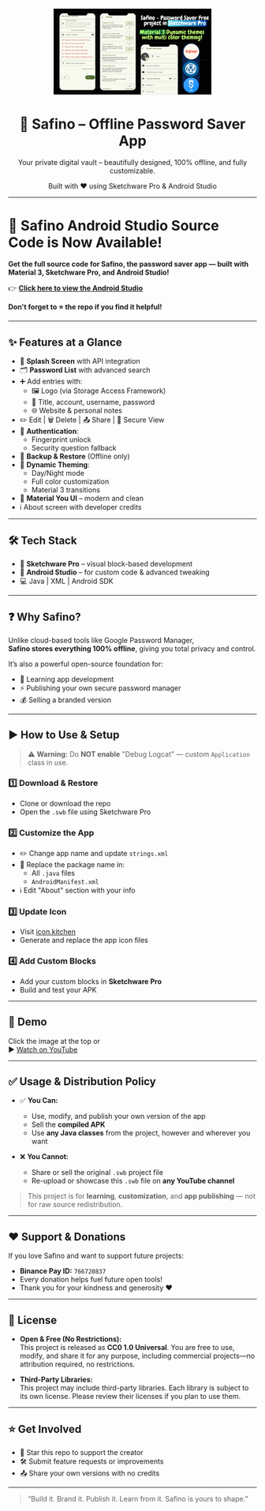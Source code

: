 <p align="center">
  <a href="https://youtu.be/dB9tdkf1o7s" target="_blank">
    <img src="thumbnail.png" alt="Safino Demo" width="320"/>
  </a>
</p>

<h1 align="center">🔐 Safino – Offline Password Saver App</h1>

<p align="center">  
  Your private digital vault – beautifully designed, 100% offline, and fully customizable.  
</p>

<p align="center">
  Built with ❤️ using Sketchware Pro & Android Studio  
</p>

---

# 🚀 Safino Android Studio Source Code is Now Available!

**Get the full source code for Safino, the password saver app — built with Material 3, Sketchware Pro, and Android Studio!**

👉 [**Click here to view the Android Studio**](https://github.com/FasterSoftwareDeveloper/Safino-Offline-Password-Saver-Android-Studio)

**Don't forget to ⭐ the repo if you find it helpful!**

---

## ✨ Features at a Glance

- 🚀 **Splash Screen** with API integration  
- 🗂️ **Password List** with advanced search  
- ➕ Add entries with:
  - 🖼️ Logo (via Storage Access Framework)
  - 📝 Title, account, username, password  
  - 🌐 Website & personal notes  
- ✏️ Edit | 🗑️ Delete | 📤 Share | 🔐 Secure View  
- 🔐 **Authentication**:
  - Fingerprint unlock  
  - Security question fallback  
- 💾 **Backup & Restore** (Offline only)  
- 🎨 **Dynamic Theming**:
  - Day/Night mode  
  - Full color customization  
  - Material 3 transitions  
- 🧼 **Material You UI** – modern and clean  
- ℹ️ About screen with developer credits

---

## 🛠️ Tech Stack

- 🧩 **Sketchware Pro** – visual block-based development  
- 🧠 **Android Studio** – for custom code & advanced tweaking  
- 💻 Java | XML | Android SDK  

---

## ❓ Why Safino?

Unlike cloud-based tools like Google Password Manager,  
**Safino stores everything 100% offline**, giving you total privacy and control.  

It’s also a powerful open-source foundation for:
- 🔧 Learning app development  
- ⚡ Publishing your own secure password manager  
- 💰 Selling a branded version  

---

## ▶️ How to Use & Setup

> ⚠️ **Warning:** Do **NOT enable** "Debug Logcat" — custom `Application` class in use.

### 1️⃣ Download & Restore  
- Clone or download the repo  
- Open the `.swb` file using Sketchware Pro

### 2️⃣ Customize the App  
- ✏️ Change app name and update `strings.xml`  
- 🔁 Replace the package name in:
  - All `.java` files  
  - `AndroidManifest.xml`  
- ℹ️ Edit "About" section with your info

### 3️⃣ Update Icon  
- Visit [icon.kitchen](https://icon.kitchen)  
- Generate and replace the app icon files

### 4️⃣ Add Custom Blocks  
- Add your custom blocks in **Sketchware Pro**  
- Build and test your APK

---

## 🔗 Demo

Click the image at the top or  
▶️ [Watch on YouTube](https://youtu.be/dB9tdkf1o7s)

---

## ✅ Usage & Distribution Policy

- ✅ **You Can:**
  - Use, modify, and publish your own version of the app  
  - Sell the **compiled APK**  
  - Use **any Java classes** from the project, however and wherever you want

- ❌ **You Cannot:**
  - Share or sell the original `.swb` project file  
  - Re-upload or showcase this `.swb` file on **any YouTube channel**  

> This project is for **learning**, **customization**, and **app publishing** — not for raw source redistribution.

---

## ♥️ Support & Donations

If you love Safino and want to support future projects:

- **Binance Pay ID:** `766720837`  
- Every donation helps fuel future open tools!  
- Thank you for your kindness and generosity ❤️

---

## 📄 License

- **Open & Free (No Restrictions):**  
  This project is released as **CC0 1.0 Universal**. You are free to use, modify, and share it for any purpose, including commercial projects—no attribution required, no restrictions.

- **Third-Party Libraries:**  
  This project may include third-party libraries. Each library is subject to its own license. Please review their licenses if you plan to use them.

---

## ⭐ Get Involved

- 🌟 Star this repo to support the creator  
- 🛠️ Submit feature requests or improvements  
- 📤 Share your own versions with no credits

---

> “Build it. Brand it. Publish it. Learn from it. Safino is yours to shape.”
